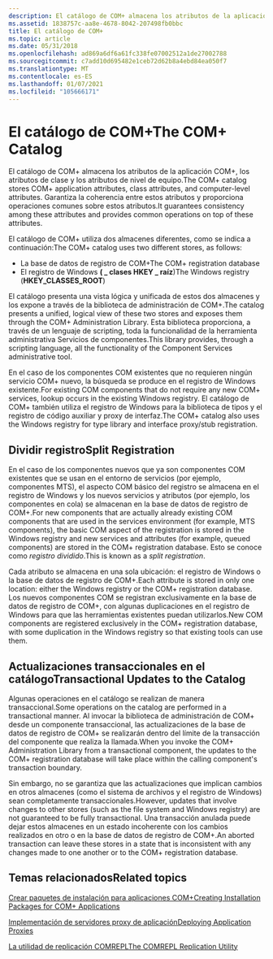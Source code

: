 ```yaml
---
description: El catálogo de COM+ almacena los atributos de la aplicación COM+, los atributos de clase y los atributos de nivel de equipo. Garantiza la coherencia entre estos atributos y proporciona operaciones comunes sobre estos atributos.
ms.assetid: 1838757c-aa8e-4678-8042-207498fb0bbc
title: El catálogo de COM+
ms.topic: article
ms.date: 05/31/2018
ms.openlocfilehash: ad869a6df6a61fc338fe07002512a1de27002788
ms.sourcegitcommit: c7add10d695482e1ceb72d62b8a4ebd84ea050f7
ms.translationtype: MT
ms.contentlocale: es-ES
ms.lasthandoff: 01/07/2021
ms.locfileid: "105666171"
---
```

# <a name="the-com-catalog"></a><span data-ttu-id="8ed0e-104">El catálogo de COM+</span><span class="sxs-lookup"><span data-stu-id="8ed0e-104">The COM+ Catalog</span></span>

<span data-ttu-id="8ed0e-105">El catálogo de COM+ almacena los atributos de la aplicación COM+, los atributos de clase y los atributos de nivel de equipo.</span><span class="sxs-lookup"><span data-stu-id="8ed0e-105">The COM+ catalog stores COM+ application attributes, class attributes, and computer-level attributes.</span></span> <span data-ttu-id="8ed0e-106">Garantiza la coherencia entre estos atributos y proporciona operaciones comunes sobre estos atributos.</span><span class="sxs-lookup"><span data-stu-id="8ed0e-106">It guarantees consistency among these attributes and provides common operations on top of these attributes.</span></span>

<span data-ttu-id="8ed0e-107">El catálogo de COM+ utiliza dos almacenes diferentes, como se indica a continuación:</span><span class="sxs-lookup"><span data-stu-id="8ed0e-107">The COM+ catalog uses two different stores, as follows:</span></span>

-   <span data-ttu-id="8ed0e-108">La base de datos de registro de COM+</span><span class="sxs-lookup"><span data-stu-id="8ed0e-108">The COM+ registration database</span></span>
-   <span data-ttu-id="8ed0e-109">El registro de Windows **( \_ clases HKEY \_ raíz**)</span><span class="sxs-lookup"><span data-stu-id="8ed0e-109">The Windows registry (**HKEY\_CLASSES\_ROOT**)</span></span>

<span data-ttu-id="8ed0e-110">El catálogo presenta una vista lógica y unificada de estos dos almacenes y los expone a través de la biblioteca de administración de COM+.</span><span class="sxs-lookup"><span data-stu-id="8ed0e-110">The catalog presents a unified, logical view of these two stores and exposes them through the COM+ Administration Library.</span></span> <span data-ttu-id="8ed0e-111">Esta biblioteca proporciona, a través de un lenguaje de scripting, toda la funcionalidad de la herramienta administrativa Servicios de componentes.</span><span class="sxs-lookup"><span data-stu-id="8ed0e-111">This library provides, through a scripting language, all the functionality of the Component Services administrative tool.</span></span>

<span data-ttu-id="8ed0e-112">En el caso de los componentes COM existentes que no requieren ningún servicio COM+ nuevo, la búsqueda se produce en el registro de Windows existente.</span><span class="sxs-lookup"><span data-stu-id="8ed0e-112">For existing COM components that do not require any new COM+ services, lookup occurs in the existing Windows registry.</span></span> <span data-ttu-id="8ed0e-113">El catálogo de COM+ también utiliza el registro de Windows para la biblioteca de tipos y el registro de código auxiliar y proxy de interfaz.</span><span class="sxs-lookup"><span data-stu-id="8ed0e-113">The COM+ catalog also uses the Windows registry for type library and interface proxy/stub registration.</span></span>

## <a name="split-registration"></a><span data-ttu-id="8ed0e-114">Dividir registro</span><span class="sxs-lookup"><span data-stu-id="8ed0e-114">Split Registration</span></span>

<span data-ttu-id="8ed0e-115">En el caso de los componentes nuevos que ya son componentes COM existentes que se usan en el entorno de servicios (por ejemplo, componentes MTS), el aspecto COM básico del registro se almacena en el registro de Windows y los nuevos servicios y atributos (por ejemplo, los componentes en cola) se almacenan en la base de datos de registro de COM+.</span><span class="sxs-lookup"><span data-stu-id="8ed0e-115">For new components that are actually already existing COM components that are used in the services environment (for example, MTS components), the basic COM aspect of the registration is stored in the Windows registry and new services and attributes (for example, queued components) are stored in the COM+ registration database.</span></span> <span data-ttu-id="8ed0e-116">Esto se conoce como *registro dividido*.</span><span class="sxs-lookup"><span data-stu-id="8ed0e-116">This is known as a *split registration*.</span></span>

<span data-ttu-id="8ed0e-117">Cada atributo se almacena en una sola ubicación: el registro de Windows o la base de datos de registro de COM+.</span><span class="sxs-lookup"><span data-stu-id="8ed0e-117">Each attribute is stored in only one location: either the Windows registry or the COM+ registration database.</span></span> <span data-ttu-id="8ed0e-118">Los nuevos componentes COM se registran exclusivamente en la base de datos de registro de COM+, con algunas duplicaciones en el registro de Windows para que las herramientas existentes puedan utilizarlos.</span><span class="sxs-lookup"><span data-stu-id="8ed0e-118">New COM components are registered exclusively in the COM+ registration database, with some duplication in the Windows registry so that existing tools can use them.</span></span>

## <a name="transactional-updates-to-the-catalog"></a><span data-ttu-id="8ed0e-119">Actualizaciones transaccionales en el catálogo</span><span class="sxs-lookup"><span data-stu-id="8ed0e-119">Transactional Updates to the Catalog</span></span>

<span data-ttu-id="8ed0e-120">Algunas operaciones en el catálogo se realizan de manera transaccional.</span><span class="sxs-lookup"><span data-stu-id="8ed0e-120">Some operations on the catalog are performed in a transactional manner.</span></span> <span data-ttu-id="8ed0e-121">Al invocar la biblioteca de administración de COM+ desde un componente transaccional, las actualizaciones de la base de datos de registro de COM+ se realizarán dentro del límite de la transacción del componente que realiza la llamada.</span><span class="sxs-lookup"><span data-stu-id="8ed0e-121">When you invoke the COM+ Administration Library from a transactional component, the updates to the COM+ registration database will take place within the calling component's transaction boundary.</span></span>

<span data-ttu-id="8ed0e-122">Sin embargo, no se garantiza que las actualizaciones que implican cambios en otros almacenes (como el sistema de archivos y el registro de Windows) sean completamente transaccionales.</span><span class="sxs-lookup"><span data-stu-id="8ed0e-122">However, updates that involve changes to other stores (such as the file system and Windows registry) are not guaranteed to be fully transactional.</span></span> <span data-ttu-id="8ed0e-123">Una transacción anulada puede dejar estos almacenes en un estado incoherente con los cambios realizados en otro o en la base de datos de registro de COM+.</span><span class="sxs-lookup"><span data-stu-id="8ed0e-123">An aborted transaction can leave these stores in a state that is inconsistent with any changes made to one another or to the COM+ registration database.</span></span>

## <a name="related-topics"></a><span data-ttu-id="8ed0e-124">Temas relacionados</span><span class="sxs-lookup"><span data-stu-id="8ed0e-124">Related topics</span></span>

<dl> <dt>

[<span data-ttu-id="8ed0e-125">Crear paquetes de instalación para aplicaciones COM+</span><span class="sxs-lookup"><span data-stu-id="8ed0e-125">Creating Installation Packages for COM+ Applications</span></span>](creating-installation-packages-for-com--applications.md)
</dt> <dt>

[<span data-ttu-id="8ed0e-126">Implementación de servidores proxy de aplicación</span><span class="sxs-lookup"><span data-stu-id="8ed0e-126">Deploying Application Proxies</span></span>](deploying-application-proxies.md)
</dt> <dt>

[<span data-ttu-id="8ed0e-127">La utilidad de replicación COMREPL</span><span class="sxs-lookup"><span data-stu-id="8ed0e-127">The COMREPL Replication Utility</span></span>](the-comrepl-replication-utility.md)
</dt> </dl>

 

 



